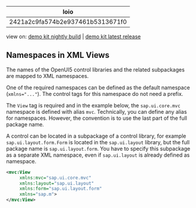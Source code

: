 <!-- loio2421a2c9fa574b2e937461b5313671f0 -->

| loio |
| -----|
| 2421a2c9fa574b2e937461b5313671f0 |

<div id="loio">

view on: [demo kit nightly build](https://openui5nightly.hana.ondemand.com/#/topic/2421a2c9fa574b2e937461b5313671f0) | [demo kit latest release](https://openui5.hana.ondemand.com/#/topic/2421a2c9fa574b2e937461b5313671f0)</div>

## Namespaces in XML Views

The names of the OpenUI5 control libraries and the related subpackages are mapped to XML namespaces.

One of the required namespaces can be defined as the default namespace \(`xmlns="..."`\). The control tags for this namespace do not need a prefix.

The `View` tag is required and in the example below, the `sap.ui.core.mvc` namespace is defined with alias `mvc`. Technically, you can define any alias for namespaces. However, the convention is to use the last part of the full package name.

A control can be located in a subpackage of a control library, for example `sap.ui.layout.form.Form` is located in the `sap.ui.layout` library, but the full package name is `sap.ui.layout.form`. You have to specify this subpackage as a separate XML namespace, even if `sap.ui.layout` is already defined as namespace.

```xml
<mvc:View
     xmlns:mvc="sap.ui.core.mvc"
     xmlns:layout="sap.ui.layout"
     xmlns:form="sap.ui.layout.form"
     xmlns="sap.m">
</mvc:View>
```

